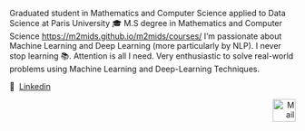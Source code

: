 Graduated student in Mathematics and Computer Science applied to Data Science at Paris University
🎓 M.S degree in Mathematics and Computer Science https://m2mids.github.io/m2mids/courses/
I’m passionate about Machine Learning and Deep Learning (more particularly by NLP). I never stop learning 📚. Attention is all I need.
Very enthusiastic to solve real-world problems using Machine Learning and Deep-Learning Techniques.

💼 &nbsp;[Linkedin](https://www.linkedin.com/in/mohamed-amine-bousahih/)


<p align="right">
  <a href="mailto:m.bousahih@gmail.com" class="fancybox" ><img src="https://user-images.githubusercontent.com/63207451/97303543-cec3e500-185a-11eb-8adc-c1364e2054a9.png" title="Mail" width="40" height="40"></a>
</p>
